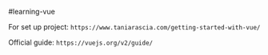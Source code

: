 #learning-vue

For set up project:
`https://www.taniarascia.com/getting-started-with-vue/`

Official guide:
`https://vuejs.org/v2/guide/`
